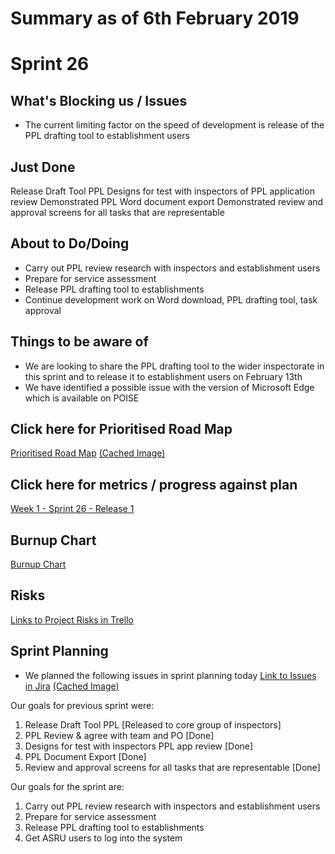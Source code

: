 # Summary as of 6th February 2019 

# Sprint 26

## What's Blocking us / Issues
* The current limiting factor on the speed of development is release of the PPL drafting tool to establishment users

## Just Done
Release Draft Tool PPL
Designs for test with inspectors of PPL application review
Demonstrated PPL Word document export
Demonstrated review and approval screens for all tasks that are representable

## About to Do/Doing
* Carry out PPL review research with inspectors and establishment users
* Prepare for service assessment
* Release PPL drafting tool to establishments
* Continue development work on Word download, PPL drafting tool, task approval

## Things to be aware of
* We are looking to share the PPL drafting tool to the wider inspectorate in this sprint and to release it to establishment users on February 13th
* We have identified a possible issue with the version of Microsoft Edge which is available on POISE  

## Click here for Prioritised Road Map
[Prioritised Road Map](https://trello.com/b/p7x9hbPV/prioritised-roadmap)    [\(Cached Image\)](graphs/ASLRoadMap06022019.jpg)

## Click here for metrics / progress against plan
[Week 1 - Sprint 26 - Release 1](graphs/progress06022019.png)

## Burnup Chart

[Burnup Chart](burnup06022019.md)

## Risks
[Links to Project Risks in Trello](https://trello.com/b/VuFuCL7t/risk-register-and-kpis-asl-delivery) 


## Sprint Planning
* We planned the following issues in sprint planning today [Link to Issues in Jira](https://jira.digital.homeoffice.gov.uk/secure/RapidBoard.jspa?rapidView=261)    [\(Cached Image\)](graphs/sprint06022019.png)

Our goals for previous sprint were:
1. Release Draft Tool PPL
\[Released to core group of inspectors\]
2. PPL Review & agree with team and PO
\[Done\]
3. Designs for test with inspectors PPL app review
\[Done\]
4. PPL Document Export
\[Done\]
5. Review and approval screens for all tasks that are representable
\[Done\]

Our goals for the sprint are:
1. Carry out PPL review research with inspectors and establishment users 
2. Prepare for service assessment 
3. Release PPL drafting tool to establishments 
4. Get ASRU users to log into the system

